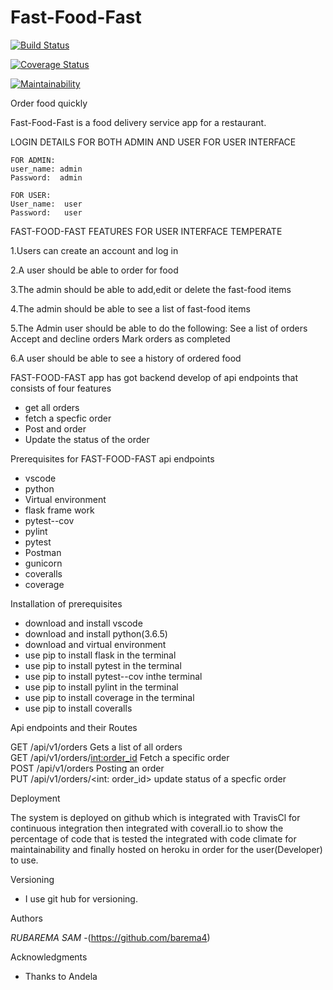 # Fast-Food-Fast

[![Build Status](https://travis-ci.org/barema4/Fast-Food-Fast.svg?branch=develop)](https://travis-ci.org/barema4/Fast-Food-Fast)


[![Coverage Status](https://coveralls.io/repos/github/barema4/Fast-Food-Fast/badge.svg?branch=develop)](https://coveralls.io/github/barema4/Fast-Food-Fast?branch=develop)


[![Maintainability](https://api.codeclimate.com/v1/badges/b92d196622e222fefee7/maintainability)](https://codeclimate.com/github/barema4/Fast-Food-Fast/maintainability)



Order food quickly


Fast-Food-Fast is a food delivery service app for a restaurant.


LOGIN DETAILS FOR BOTH ADMIN AND USER FOR USER INTERFACE
    
    FOR ADMIN:
    user_name: admin
    Password:  admin

    FOR USER:
    User_name:  user
    Password:   user



   FAST-FOOD-FAST FEATURES FOR USER INTERFACE TEMPERATE

1.Users can create an account and log in

2.A user should be able to order for food

3.The admin should be able to add,edit or delete the fast-food items

4.The admin should be able to see a list of fast-food items

5.The Admin user should be able to do the following:
    See a list of orders
    Accept and decline orders
    Mark orders as completed

6.A user should be able to see a history of ordered food

FAST-FOOD-FAST app has got backend develop of api endpoints that consists of four features
 * get all orders
 * fetch a specfic order
 * Post and order
 * Update the status of the order
 
 Prerequisites for FAST-FOOD-FAST api endpoints

 * vscode
 * python
 * Virtual environment
 * flask frame work
 * pytest--cov
 * pylint
 * pytest
 * Postman
 * gunicorn
 * coveralls
 * coverage
 
 
 Installation of prerequisites

 * download and install vscode
 * download and install python(3.6.5)
 * download and virtual environment
 * use pip to install flask in the terminal
 * use pip to install pytest in the terminal
 * use pip to install pytest--cov inthe terminal
 * use pip to install pylint in the terminal
 * use pip to install coverage in the terminal
 * use pip to install coveralls
 
 Api endpoints and their Routes
 
 
 
  GET              /api/v1/orders                                                               Gets a list of all orders                
  GET             /api/v1/orders/<int:order_id>                                                  Fetch a specific order                   
  POST            /api/v1/orders                                                                 Posting an order                         
  PUT             /api/v1/orders/<int: order_id>                                                 update status of a specfic order         

Deployment

The system is deployed on github which is integrated with TravisCl for continuous integration 
then integrated with coverall.io to show the percentage of code that is tested the integrated 
with code climate for maintainability and finally hosted on heroku in order for the user(Developer) to use.

Versioning

 * I use git hub for versioning.

 Authors

*RUBAREMA SAM* -(https://github.com/barema4)

 Acknowledgments

* Thanks to Andela



 


